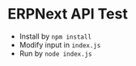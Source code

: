 # ERPNext API Test

- Install by `npm install`
- Modify input in `index.js`
- Run by `node index.js`
